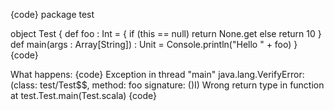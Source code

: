 {code}
package test

object Test {
  def foo : Int = {
    if (this == null) return None.get
    else return 10
  }
  def main(args : Array[String]) : Unit = Console.println("Hello " + foo)
}
{code}

What happens:
{code}
Exception in thread "main" java.lang.VerifyError: (class: test/Test$$, method: foo signature: ()I) Wrong return type in function
	at test.Test.main(Test.scala)
{code}
